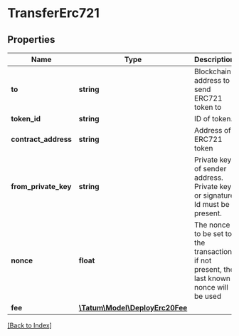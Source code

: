 # TransferErc721

## Properties

Name | Type | Description | Notes
------------ | ------------- | ------------- | -------------
**to** | **string** | Blockchain address to send ERC721 token to |
**token_id** | **string** | ID of token. |
**contract_address** | **string** | Address of ERC721 token |
**from_private_key** | **string** | Private key of sender address. Private key, or signature Id must be present. |
**nonce** | **float** | The nonce to be set to the transaction; if not present, the last known nonce will be used | [optional]
**fee** | [**\Tatum\Model\DeployErc20Fee**](DeployErc20Fee.md) |  | [optional]

[[Back to Index]](../index.md)
